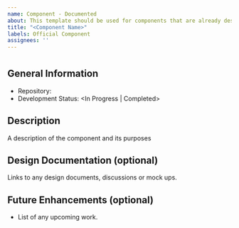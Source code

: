 ```yaml
---
name: Component - Documented
about: This template should be used for components that are already designed and mostly or fully developed and will soon be published to the component catalogue
title: "<Component Name>"
labels: Official Component
assignees: ''
---
```


<!--
---
layout: layouts/component
keywords:
  - <possible search terms>
eleventyNavigation:
  key: <component name, lower case and hyphenated (e.g., menu-item)>
  title: <component name, capitalized (e.g., Menu Item)>
  parent: <component type>
tags:
  - <Document Heading (e.g., Button)>: <tag name (e.g., d2l-button)>
    <Document Heading 2>: <tag name 2>
---

repo: "<url>"
baseInstallLocation: "<npm install location (e.g., @brightspace-ui/core)>"
components: ["<component file path (e.g., src/my-component.js)>"]
devMarkdown: "<markdown file path (e.g., README.md)>"
owner: "<team name or #slack-channel>"
development: <In Progress | Completed>
-->
# <Component Name>

## General Information
- Repository: <url>
- Development Status: <In Progress | Completed>

## Description
A description of the component and its purposes

## Design Documentation (optional)
Links to any design documents, discussions or mock ups.

## Future Enhancements (optional)
- List of any upcoming work.
